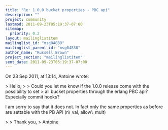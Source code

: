 ```yaml
---
title: "Re: 1.0.0 bucket properties - PBC api"
description: ""
project: community
lastmod: 2011-09-23T05:19:37-07:00
sitemap:
  priority: 0.2
layout: mailinglistitem
mailinglist_id: "msg04839"
mailinglist_parent_id: "msg04838"
author_name: "Russell Brown"
project_section: "mailinglistitem"
sent_date: 2011-09-23T05:19:37-07:00
---
```


On 23 Sep 2011, at 13:14, Antoine wrote:

&gt; Hello,
&gt; 
&gt; Could you let me know if the 1.0.0 release come with the possibility to set 
&gt; all bucket properties through the erlang PBC api? Especially commit hooks?

I am sorry to say that it does not. In fact only the same properties as before 
are settable with the PB API (n\\_val, allow\\_mult)

&gt; 
&gt; Thank you,
&gt; Antoine
